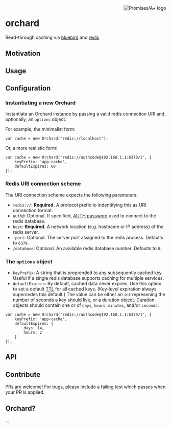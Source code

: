 <a href="http://promisesaplus.com/">
    <img src="http://promisesaplus.com/assets/logo-small.png" alt="Promises/A+ logo" title="Promises/A+ 1.0 compliant" align="right" />
</a>

orchard
=======

Read-through caching via [bluebird](https://github.com/petkaantonov/bluebird) and [redis](https://github.com/antirez/redis)


## Motivation


## Usage


## Configuration

### Instantiating a new Orchard

Instantiate an Orchard instance by passing a valid redis connection URI and, optionally, an `options` object.

For example, the minimalist form:

```
var cache = new Orchard('redis://localhost');
```

Or, a more realistic form:

```
var cache = new Orchard('redis://authcode@192.168.1.1:6379/1', {
	keyPrefix: 'app-cache',
	defaultExpires: 60
});
```


### Redis URI connection scheme

The URI connection scheme expects the following parameters:

- `redis://`: **Required.** A protocol prefix to indentifying this as URI connection format.
- `auth@`: Optional. If specified, [AUTH password](http://redis.io/commands/AUTH) used to connect to the redis database.
- `host`: **Required.** A network location (e.g. hostname or IP address) of the redis server.
- `:port`: Optional. The server port assigned to the redis process. Defaults to `6379`.
- `/database`: Optional. An available redis database number. Defaults to `0`.


### The `options` object

- `keyPrefix`: A string that is preprended to any subsequently cached key. Useful if a single redis database supports caching for multiple services.
- `defaultExpires`: By default, cached data never expires. Use this option to set a default [TTL](http://redis.io/commands/ttl) for all cached keys. (Key-level expiration always supercedes this default.) The value can be either an `int` represening the number of seconds a key should live, or a duration object. Duration objects should contain one or of `days`, `hours`, `minutes`, and/or `seconds`:

```
var cache = new Orchard('redis://authcode@192.168.1.1:6379/1', {
	keyPrefix: 'app-cache',
	defaultExpires: {
		days: 14,
		hours: 2
	}
});
```

## API


## Contribute

PRs are welcome! For bugs, please include a failing test which passes when your PR is applied.


## Orchard?

...
